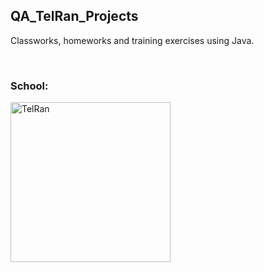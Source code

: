 ## QA_TelRan_Projects

Classworks, homeworks and training exercises using Java.

<br />

### School:
[<img align="left" alt="TelRan" width="256px" src="https://static.wixstatic.com/media/0da023_7f90914534c043c5b6c969ab61817353~mv2.png/v1/fill/w_360,h_82,al_c/Logo_2x_edited.png"/>][telran]


<br />


[telran]: https://www.tel-ran.de
